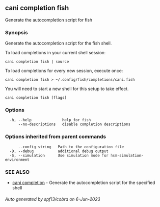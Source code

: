 ## cani completion fish

Generate the autocompletion script for fish

### Synopsis

Generate the autocompletion script for the fish shell.

To load completions in your current shell session:

	cani completion fish | source

To load completions for every new session, execute once:

	cani completion fish > ~/.config/fish/completions/cani.fish

You will need to start a new shell for this setup to take effect.


```
cani completion fish [flags]
```

### Options

```
  -h, --help              help for fish
      --no-descriptions   disable completion descriptions
```

### Options inherited from parent commands

```
      --config string   Path to the configuration file
  -D, --debug           additional debug output
  -S, --simulation      Use simulation mode for hsm-simulation-environment
```

### SEE ALSO

* [cani completion](cani_completion.md)	 - Generate the autocompletion script for the specified shell

###### Auto generated by spf13/cobra on 6-Jun-2023
